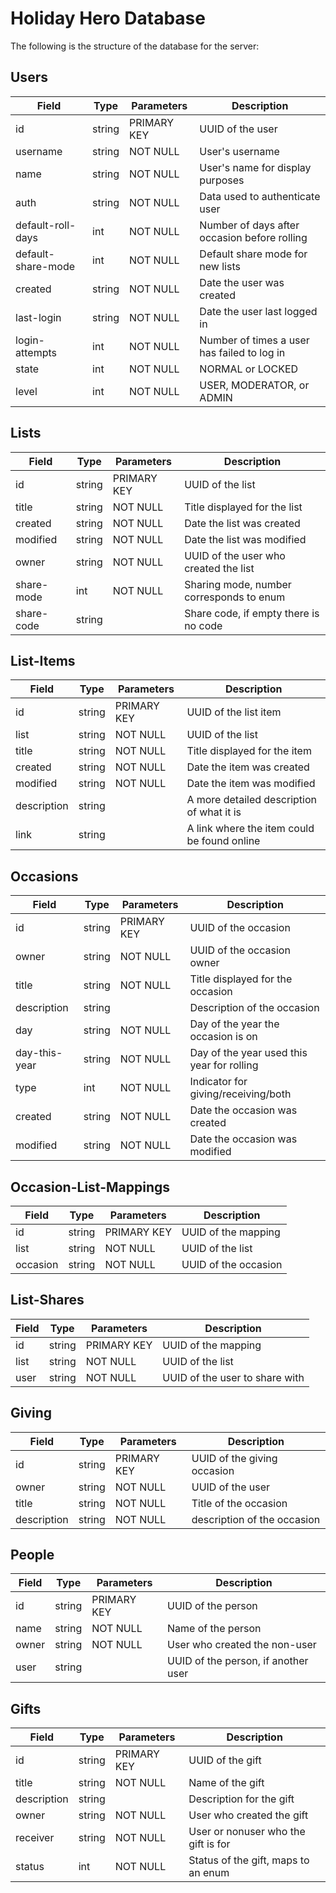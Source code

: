 Holiday Hero Database
=====================

The following is the structure of the database for the server:

## Users

| Field                 | Type          | Parameters                | Description                                       |
|-----------------------|---------------|---------------------------|---------------------------------------------------|
| id                    | string        | PRIMARY KEY               | UUID of the user                                  |
| username              | string        | NOT NULL                  | User's username                                   |
| name                  | string        | NOT NULL                  | User's name for display purposes                  |
| auth                  | string        | NOT NULL                  | Data used to authenticate user                    |
| default-roll-days     | int           | NOT NULL                  | Number of days after occasion before rolling      |
| default-share-mode    | int           | NOT NULL                  | Default share mode for new lists                  |
| created               | string        | NOT NULL                  | Date the user was created                         |
| last-login            | string        | NOT NULL                  | Date the user last logged in                      |
| login-attempts        | int           | NOT NULL                  | Number of times a user has failed to log in       |
| state                 | int           | NOT NULL                  | NORMAL or LOCKED                                  |
| level                 | int           | NOT NULL                  | USER, MODERATOR, or ADMIN                         |

## Lists

| Field                 | Type          | Parameters                | Description                                       |
|-----------------------|---------------|---------------------------|---------------------------------------------------|
| id                    | string        | PRIMARY KEY               | UUID of the list                                  |
| title                 | string        | NOT NULL                  | Title displayed for the list                      |
| created               | string        | NOT NULL                  | Date the list was created                         |
| modified              | string        | NOT NULL                  | Date the list was modified                        |
| owner                 | string        | NOT NULL                  | UUID of the user who created the list             |
| share-mode            | int           | NOT NULL                  | Sharing mode, number corresponds to enum          |
| share-code            | string        |                           | Share code, if empty there is no code             |

## List-Items

| Field                 | Type          | Parameters                | Description                                       |
|-----------------------|---------------|---------------------------|---------------------------------------------------|
| id                    | string        | PRIMARY KEY               | UUID of the list item                             |
| list                  | string        | NOT NULL                  | UUID of the list                                  |
| title                 | string        | NOT NULL                  | Title displayed for the item                      |
| created               | string        | NOT NULL                  | Date the item was created                         |
| modified              | string        | NOT NULL                  | Date the item was modified                        |
| description           | string        |                           | A more detailed description of what it is         |
| link                  | string        |                           | A link where the item could be found online       |

## Occasions

| Field                 | Type          | Parameters                | Description                                       |
|-----------------------|---------------|---------------------------|---------------------------------------------------|
| id                    | string        | PRIMARY KEY               | UUID of the occasion                              |
| owner                 | string        | NOT NULL                  | UUID of the occasion owner                        |
| title                 | string        | NOT NULL                  | Title displayed for the occasion                  |
| description           | string        |                           | Description of the occasion                       |
| day                   | string        | NOT NULL                  | Day of the year the occasion is on                |
| day-this-year         | string        | NOT NULL                  | Day of the year used this year for rolling        |
| type                  | int           | NOT NULL                  | Indicator for giving/receiving/both               |
| created               | string        | NOT NULL                  | Date the occasion was created                     |
| modified              | string        | NOT NULL                  | Date the occasion was modified                    |

## Occasion-List-Mappings

| Field                 | Type          | Parameters                | Description                                       |
|-----------------------|---------------|---------------------------|---------------------------------------------------|
| id                    | string        | PRIMARY KEY               | UUID of the mapping                               |
| list                  | string        | NOT NULL                  | UUID of the list                                  |
| occasion              | string        | NOT NULL                  | UUID of the occasion                              |

## List-Shares

| Field                 | Type          | Parameters                | Description                                       |
|-----------------------|---------------|---------------------------|---------------------------------------------------|
| id                    | string        | PRIMARY KEY               | UUID of the mapping                               |
| list                  | string        | NOT NULL                  | UUID of the list                                  |
| user                  | string        | NOT NULL                  | UUID of the user to share with                    |

## Giving

| Field                 | Type          | Parameters                | Description                                       |
|-----------------------|---------------|---------------------------|---------------------------------------------------|
| id                    | string        | PRIMARY KEY               | UUID of the giving occasion                       |
| owner                 | string        | NOT NULL                  | UUID of the user                                  |
| title                 | string        | NOT NULL                  | Title of the occasion                             |
| description           | string        | NOT NULL                  | description of the occasion                       |

## People

| Field                 | Type          | Parameters                | Description                                       |
|-----------------------|---------------|---------------------------|---------------------------------------------------|
| id                    | string        | PRIMARY KEY               | UUID of the person                                |
| name                  | string        | NOT NULL                  | Name of the person                                |
| owner                 | string        | NOT NULL                  | User who created the non-user                     |
| user                  | string        |                           | UUID of the person, if another user               |

## Gifts   

| Field                 | Type          | Parameters                | Description                                       |
|-----------------------|---------------|---------------------------|---------------------------------------------------|
| id                    | string        | PRIMARY KEY               | UUID of the gift                                  |
| title                 | string        | NOT NULL                  | Name of the gift                                  |
| description           | string        |                           | Description for the gift                          |
| owner                 | string        | NOT NULL                  | User who created the gift                         |
| receiver              | string        | NOT NULL                  | User or nonuser who the gift is for               |
| status                | int           | NOT NULL                  | Status of the gift, maps to an enum               |

